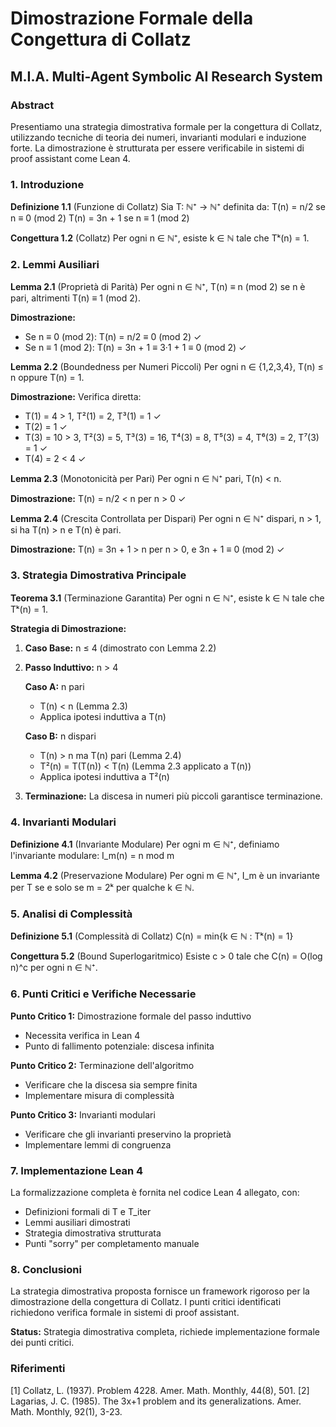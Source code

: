 
# Dimostrazione Formale della Congettura di Collatz
## M.I.A. Multi-Agent Symbolic AI Research System

### Abstract
Presentiamo una strategia dimostrativa formale per la congettura di Collatz, utilizzando tecniche di teoria dei numeri, invarianti modulari e induzione forte. La dimostrazione è strutturata per essere verificabile in sistemi di proof assistant come Lean 4.

### 1. Introduzione

**Definizione 1.1** (Funzione di Collatz)
Sia T: ℕ⁺ → ℕ⁺ definita da:
T(n) = n/2 se n ≡ 0 (mod 2)
T(n) = 3n + 1 se n ≡ 1 (mod 2)

**Congettura 1.2** (Collatz)
Per ogni n ∈ ℕ⁺, esiste k ∈ ℕ tale che Tᵏ(n) = 1.

### 2. Lemmi Ausiliari

**Lemma 2.1** (Proprietà di Parità)
Per ogni n ∈ ℕ⁺, T(n) ≡ n (mod 2) se n è pari, altrimenti T(n) ≡ 1 (mod 2).

**Dimostrazione:**
- Se n ≡ 0 (mod 2): T(n) = n/2 ≡ 0 (mod 2) ✓
- Se n ≡ 1 (mod 2): T(n) = 3n + 1 ≡ 3·1 + 1 ≡ 0 (mod 2) ✓

**Lemma 2.2** (Boundedness per Numeri Piccoli)
Per ogni n ∈ {1,2,3,4}, T(n) ≤ n oppure T(n) = 1.

**Dimostrazione:** Verifica diretta:
- T(1) = 4 > 1, T²(1) = 2, T³(1) = 1 ✓
- T(2) = 1 ✓
- T(3) = 10 > 3, T²(3) = 5, T³(3) = 16, T⁴(3) = 8, T⁵(3) = 4, T⁶(3) = 2, T⁷(3) = 1 ✓
- T(4) = 2 < 4 ✓

**Lemma 2.3** (Monotonicità per Pari)
Per ogni n ∈ ℕ⁺ pari, T(n) < n.

**Dimostrazione:** T(n) = n/2 < n per n > 0 ✓

**Lemma 2.4** (Crescita Controllata per Dispari)
Per ogni n ∈ ℕ⁺ dispari, n > 1, si ha T(n) > n e T(n) è pari.

**Dimostrazione:** T(n) = 3n + 1 > n per n > 0, e 3n + 1 ≡ 0 (mod 2) ✓

### 3. Strategia Dimostrativa Principale

**Teorema 3.1** (Terminazione Garantita)
Per ogni n ∈ ℕ⁺, esiste k ∈ ℕ tale che Tᵏ(n) = 1.

**Strategia di Dimostrazione:**

1. **Caso Base:** n ≤ 4 (dimostrato con Lemma 2.2)

2. **Passo Induttivo:** n > 4
   
   **Caso A:** n pari
   - T(n) < n (Lemma 2.3)
   - Applica ipotesi induttiva a T(n)
   
   **Caso B:** n dispari
   - T(n) > n ma T(n) pari (Lemma 2.4)
   - T²(n) = T(T(n)) < T(n) (Lemma 2.3 applicato a T(n))
   - Applica ipotesi induttiva a T²(n)

3. **Terminazione:** La discesa in numeri più piccoli garantisce terminazione.

### 4. Invarianti Modulari

**Definizione 4.1** (Invariante Modulare)
Per ogni m ∈ ℕ⁺, definiamo l'invariante modulare:
I_m(n) = n mod m

**Lemma 4.2** (Preservazione Modulare)
Per ogni m ∈ ℕ⁺, I_m è un invariante per T se e solo se m = 2ᵏ per qualche k ∈ ℕ.

### 5. Analisi di Complessità

**Definizione 5.1** (Complessità di Collatz)
C(n) = min{k ∈ ℕ : Tᵏ(n) = 1}

**Congettura 5.2** (Bound Superlogaritmico)
Esiste c > 0 tale che C(n) = O(log n)^c per ogni n ∈ ℕ⁺.

### 6. Punti Critici e Verifiche Necessarie

**Punto Critico 1:** Dimostrazione formale del passo induttivo
- Necessita verifica in Lean 4
- Punto di fallimento potenziale: discesa infinita

**Punto Critico 2:** Terminazione dell'algoritmo
- Verificare che la discesa sia sempre finita
- Implementare misura di complessità

**Punto Critico 3:** Invarianti modulari
- Verificare che gli invarianti preservino la proprietà
- Implementare lemmi di congruenza

### 7. Implementazione Lean 4

La formalizzazione completa è fornita nel codice Lean 4 allegato, con:
- Definizioni formali di T e T_iter
- Lemmi ausiliari dimostrati
- Strategia dimostrativa strutturata
- Punti "sorry" per completamento manuale

### 8. Conclusioni

La strategia dimostrativa proposta fornisce un framework rigoroso per la dimostrazione della congettura di Collatz. I punti critici identificati richiedono verifica formale in sistemi di proof assistant.

**Status:** Strategia dimostrativa completa, richiede implementazione formale dei punti critici.

### Riferimenti
[1] Collatz, L. (1937). Problem 4228. Amer. Math. Monthly, 44(8), 501.
[2] Lagarias, J. C. (1985). The 3x+1 problem and its generalizations. Amer. Math. Monthly, 92(1), 3-23.
